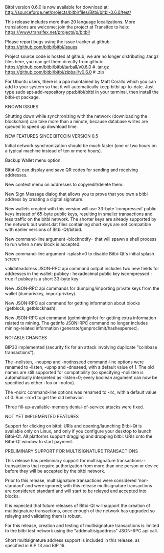 Bitbi version 0.6.0 is now available for download at:
http://sourceforge.net/projects/bitbi/files/Bitbi/bitbi-0.6.0/test/

This release includes more than 20 language localizations.
More translations are welcome; join the
project at Transifex to help:
https://www.transifex.net/projects/p/bitbi/

Please report bugs using the issue tracker at github:
https://github.com/bitbi/bitbi/issues

Project source code is hosted at github; we are no longer
distributing .tar.gz files here, you can get them
directly from github:
https://github.com/bitbi/bitbi/tarball/v0.6.0  # .tar.gz
https://github.com/bitbi/bitbi/zipball/v0.6.0  # .zip

For Ubuntu users, there is a ppa maintained by Matt Corallo which
you can add to your system so that it will automatically keep
bitbi up-to-date.  Just type
sudo apt-add-repository ppa:bitbi/bitbi
in your terminal, then install the bitbi-qt package.


KNOWN ISSUES

Shutting down while synchronizing with the network
(downloading the blockchain) can take more than a minute,
because database writes are queued to speed up download
time.


NEW FEATURES SINCE BITCOIN VERSION 0.5

Initial network synchronization should be much faster
(one or two hours on a typical machine instead of ten or more
hours).

Backup Wallet menu option.

Bitbi-Qt can display and save QR codes for sending
and receiving addresses.

New context menu on addresses to copy/edit/delete them.

New Sign Message dialog that allows you to prove that you
own a bitbi address by creating a digital
signature.

New wallets created with this version will
use 33-byte 'compressed' public keys instead of
65-byte public keys, resulting in smaller
transactions and less traffic on the bitbi
network. The shorter keys are already supported
by the network but wallet.dat files containing
short keys are not compatible with earlier
versions of Bitbi-Qt/bitbid.

New command-line argument -blocknotify=<command>
that will spawn a shell process to run <command> 
when a new block is accepted.

New command-line argument -splash=0 to disable
Bitbi-Qt's initial splash screen

validateaddress JSON-RPC api command output includes
two new fields for addresses in the wallet:
pubkey : hexadecimal public key
iscompressed : true if pubkey is a short 33-byte key

New JSON-RPC api commands for dumping/importing
private keys from the wallet (dumprivkey, importprivkey).

New JSON-RPC api command for getting information about
blocks (getblock, getblockhash).

New JSON-RPC api command (getmininginfo) for getting
extra information related to mining. The getinfo
JSON-RPC command no longer includes mining-related
information (generate/genproclimit/hashespersec).



NOTABLE CHANGES

BIP30 implemented (security fix for an attack involving
duplicate "coinbase transactions").

The -nolisten, -noupnp and -nodnsseed command-line
options were renamed to -listen, -upnp and -dnsseed,
with a default value of 1. The old names are still
supported for compatibility (so specifying -nolisten
is automatically interpreted as -listen=0; every
boolean argument can now be specified as either
-foo or -nofoo).

The -noirc command-line options was renamed to
-irc, with a default value of 0. Run -irc=1 to
get the old behavior.

Three fill-up-available-memory denial-of-service
attacks were fixed.


NOT YET IMPLEMENTED FEATURES

Support for clicking on bitbi: URIs and
opening/launching Bitbi-Qt is available only on Linux,
and only if you configure your desktop to launch
Bitbi-Qt. All platforms support dragging and dropping
bitbi: URIs onto the Bitbi-Qt window to start
payment.


PRELIMINARY SUPPORT FOR MULTISIGNATURE TRANSACTIONS

This release has preliminary support for multisignature
transactions-- transactions that require authorization
from more than one person or device before they
will be accepted by the bitbi network.

Prior to this release, multisignature transactions
were considered 'non-standard' and were ignored;
with this release multisignature transactions are
considered standard and will start to be relayed
and accepted into blocks.

It is expected that future releases of Bitbi-Qt
will support the creation of multisignature transactions,
once enough of the network has upgraded so relaying
and validating them is robust.

For this release, creation and testing of multisignature
transactions is limited to the bitbi test network using
the "addmultisigaddress" JSON-RPC api call.

Short multisignature address support is included in this
release, as specified in BIP 13 and BIP 16.
